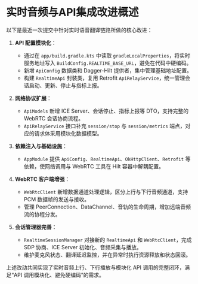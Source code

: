 # 实时音频与API集成改进概述

以下是最近一次提交中针对实时语音翻译链路所做的核心改进：

1. **API 配置模块化**：
   - 通过在 `app/build.gradle.kts` 中读取 `gradleLocalProperties`，将实时服务地址写入 `BuildConfig.REALTIME_BASE_URL`，避免在代码中硬编码。
   - 新增 `ApiConfig` 数据类和 Dagger-Hilt 提供者，集中管理基础地址配置。
   - 构建 `RealtimeApi` 封装类，复用 Retrofit `ApiRelayService`，统一管理会话启动、更新、停止与指标上报。

2. **网络协议扩展**：
   - `ApiModels` 新增 ICE Server、会话停止、指标上报等 DTO，支持完整的 WebRTC 会话协商流程。
   - `ApiRelayService` 接口补充 `session/stop` 与 `session/metrics` 端点，对应的请求体采用模块化数据模型。

3. **依赖注入与基础设施**：
   - `AppModule` 提供 `ApiConfig`、`RealtimeApi`、`OkHttpClient`、`Retrofit` 等依赖，使网络调用与 WebRTC 工具在 Hilt 容器中解耦配置。

4. **WebRTC 客户端增强**：
   - `WebRtcClient` 新增数据通道处理逻辑，区分上行与下行音频通道，支持 PCM 数据帧的发送与接收。
   - 管理 PeerConnection、DataChannel、音轨的生命周期，增加远端音频流的协程分发。

5. **会话管理器完善**：
   - `RealtimeSessionManager` 对接新的 `RealtimeApi` 和 `WebRtcClient`，完成 SDP 协商、ICE Server 初始化、音频采集与播放。
   - 维护麦克风状态、翻译延迟监控，并在异常时执行资源释放和状态回滚。

上述改动共同实现了实时音频上行、下行播放与模块化 API 调用的完整闭环，满足“API 调用模块化、避免硬编码”的需求。
